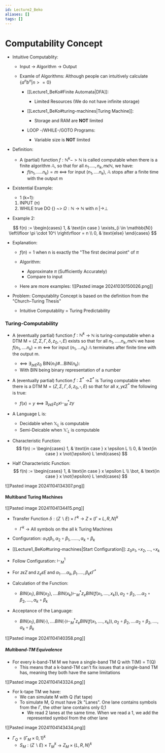 ```yaml
---
id: Lecture2_Beko
aliases: []
tags: []
---
```


# Computability Concept

- Intuitive Computablity:
    - Input -> Algorithm -> Output
     
    - Examle of Algorithms: Although people can intuitively calculate $\{a^n b^n | n>= 0\}$
        - [[Lecture1_BeKo#Finite Automata|DFA]]:
            - Limited Resources (We do not have infinite storage)

        - [[Lecture1_BeKo#turing-machines|Turing Machine]]:
            - Storage and RAM are **NOT** limited

        - LOOP -/WHILE-/GOTO Programs:
            - Variable size is **NOT** limited


- Definition:
    - A (partial) function $f:\mathbb N^k -> \mathbb N$ is called computable when there is a finite algorithm $\mathbb A$, so that for all $n_1 ....., n_k, m \epsilon \mathbb N$, we have:
        - $f(n_1,.....n_k) =m$ <==> for input $(n_1,....n_k)$, $\mathbb A$ stops after a finite time with the output m

- Existential Example:
    - 1 (k=1):
    1. INPUT (n)
    2. WHILE true DO {}
    ~> $\Omega: \mathbb N$ -> $\mathbb N$ with $n$ |->$\bot$


- Example 2:


$$
f(n) := \begin{cases} 
1, & \text{in case } \exists_{i \in \mathbb{N}} \left\lfloor \pi \cdot 10^i \right\rfloor = n \\
0, & \text{else}
\end{cases}
$$

- Explanation: 

    - $f(n) = 1$ when n is exactly the "The first decimal point" of $\pi$
    - Algorithm:
        - Approximate $\pi$ (Sufficiently Accurately)
        - Compare to input
    
    - Here are more examples:
    ![[Pasted image 20241030150026.png]]



- Problem: Computablity Concept is based on the definition from the "Church–Turing Thesis"
    - Intuitive Computablity = Turing Predictability


### Turing-Computability

- A (eventually partial) function $f: \mathbb N^k$ -> $\mathbb N$ is turing-computable when a DTM M = $(Z, \Sigma,\Gamma,\delta, z_0, \square, E)$ exists so that for all $n_1,.....n_k, m \epsilon \mathbb N$ we have $f(n_1,....n_k)$ = m <==> for input $(n_1,...n_k)$  $\mathbb A$ terminates after finite time with the output m.
    - <==> $\exists_{z \epsilon E}z_0$ BIN($n_1$)#...BIN($n_k$): 
    - With BIN being binary representation of a number
- A (eventually partial) function $f: \Sigma^*$ ->$\Sigma^*$ is Turing computable when there is a $\text{DTM M} = (Z, \Sigma, \Gamma, \delta, z_0, \square, E)$ so that for all $x,y \epsilon \Sigma^*$ the following is true:
    - $f(x)=y$ <==> $\exists_{z \epsilon E} z_0x \vdash_M^* zy$

- A Language L is:
    - Decidable when $\mathbb X_L$ is computable
    - Semi-Deicable when $\mathbb X'_L$ is computable

- Characteristic Function:
$$
f(n) := \begin{cases} 
1, & \text{in case } x \epsilon L \\
0, & \text{in case } x \not{\epsilon} L
\end{cases}
$$

- Half Characteristic Function:
$$
f(n) := \begin{cases} 
1, & \text{in case } x \epsilon L \\
\bot, & \text{in case } x \not{\epsilon} L
\end{cases}
$$



![[Pasted image 20241104134307.png]]


#### Multiband Turing Machines

![[Pasted image 20241104134415.png]]

- Transfer Function $\delta: (Z \backslash E) \times \Gamma^{k}$ -> $Z \times (\Gamma \times {L,R,N})^{k}$
    - $\Gamma^{k}$ -> All symbols on the all k Turing Machines

- Configuration: $\alpha_1 z \beta_1,\alpha_2 \circ \beta_1,......,\alpha_k \circ \beta_k$
- [[Lecture1_BeKo#turing-machines|Start Configuration]]: $z_0 x_1, \circ x_2,..., \circ x_k$
- Follow Configuration: $\vdash_M^1$ 

- For $z \epsilon Z \; \text{and} \;z_e \epsilon E \;\text{and}\; \alpha_1.....\alpha_k,\beta_1.....,\beta_k \epsilon \Gamma^*$
- Calculation of the Function:
    - $BIN(x_1),BIN(x_2),....BIN(x_k) \vdash_M^* z_e BIN(f(x_1,....,x_k)), \alpha_2 \circ \beta_2,....\alpha_2 \circ \beta_2,...., \alpha_k \circ \beta_k$

- Acceptance of the Language:
    - $BIN(x_1),BIN(\square),....BIN(\square) \vdash_M^* z_e BIN(f(x_1,....,x_k)), \alpha_2 \circ \beta_2,....\alpha_2 \circ \beta_2,...., \alpha_k \circ \beta_k$

![[Pasted image 20241104140358.png]]

##### Multiband-TM Equivalence

- For every k-band-TM M we have a single-band TM Q with T(M) = T(Q)
    - This means that a k-band-TM can't fix issues that a single-band TM has, meaning they both have the same limitations


![[Pasted image 20241104143324.png]]
- For k-tape TM we have:
    - We can simulate M with Q (fat tape)
    - To simulate M, Q must have 2k "Lanes". One lane contains symbols from the $\Gamma$, the other lane contains only 0,1
        - We read 2 lanes at the same time. When we read a 1, we add the represented symbol from the other lane
	
![[Pasted image 20241104143434.png]]

- $\Gamma_{Q} = (\Gamma_M \times {0,1})^k$
	- $S_M: (Z \backslash E) \times T_M^k$ -> $Z_M \times \{L,R,N\}^k$
